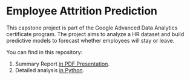 # Employee Attrition Prediction

This capstone project is part of the Google Advanced Data Analytics certificate program. The project aims to analyze a HR dataset and build predictive models to forecast whether employees will stay or leave.

You can find in this repository:

1. Summary Report [in PDF Presentation](/docs/Employee_Attrition_Prediction.pdf).
2. Detailed analysis [in Python](/code/Employee_Attrition_Prediction.ipynb).
